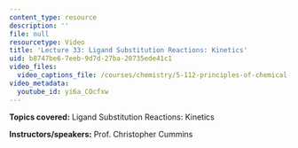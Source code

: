 ```yaml
---
content_type: resource
description: ''
file: null
resourcetype: Video
title: 'Lecture 33: Ligand Substitution Reactions: Kinetics'
uid: b8747be6-7eeb-9d7d-27ba-20735ede41c1
video_files:
  video_captions_file: /courses/chemistry/5-112-principles-of-chemical-science-fall-2005/video-lectures/lecture-33-ligand-substitution-reactions-kinetics/yi6a_COcfxw.vtt
video_metadata:
  youtube_id: yi6a_COcfxw
---
```


**Topics covered:** Ligand Substitution Reactions: Kinetics

**Instructors/speakers:** Prof. Christopher Cummins
